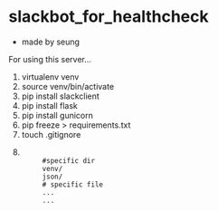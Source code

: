 # slackbot_for_healthcheck

  - made by seung

For using this server...

1. virtualenv venv
2. source venv/bin/activate
3. pip install slackclient
4. pip install flask
5. pip install gunicorn
6. pip freeze > requirements.txt
7. touch .gitignore
8. <pre>
       <code>
		#specific dir
		venv/
		json/
		# specific file
		...
		...
		</code>
	</pre>
